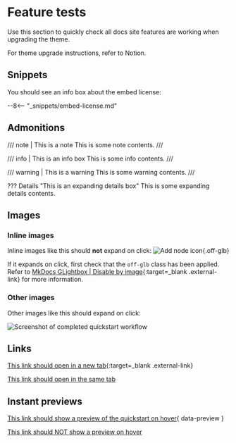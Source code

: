 # Feature tests

Use this section to quickly check all docs site features are working when upgrading the theme.

For theme upgrade instructions, refer to Notion.

## Snippets

You should see an info box about the embed license:

--8<-- "_snippets/embed-license.md"

## Admonitions

/// note | This is a note
This is some note contents.
///

/// info | This is an info box
This is some info contents.
///

/// warning | This is a warning
This is some warning contents.
///

??? Details "This is an expanding details box"
	This is some expanding details contents.

## Images

### Inline images

Inline images like this should **not** expand on click: <span class="inline-image">![Add node icon](/_images/try-it-out/add-node-small.png){.off-glb}</span>

If it expands on click, first check that the `off-glb` class has been applied. Refer to [MkDocs GLightbox | Disable by image](https://blueswen.github.io/mkdocs-glightbox/disable/image/){:target=_blank .external-link} for more information.

### Other images

Other images like this should expand on click:

![Screenshot of completed quickstart workflow](/_images/try-it-out/quickstart/very-quick-quickstart-workflow.png)

## Links

[This link should open in a new tab](https://example.com/){:target=_blank .external-link}

[This link should open in the same tab](/try-it-out/quickstart/)

## Instant previews

[This link should show a preview of the quickstart on hover](/try-it-out/quickstart/){ data-preview }

[This link should NOT show a preview on hover](/try-it-out/quickstart/)
